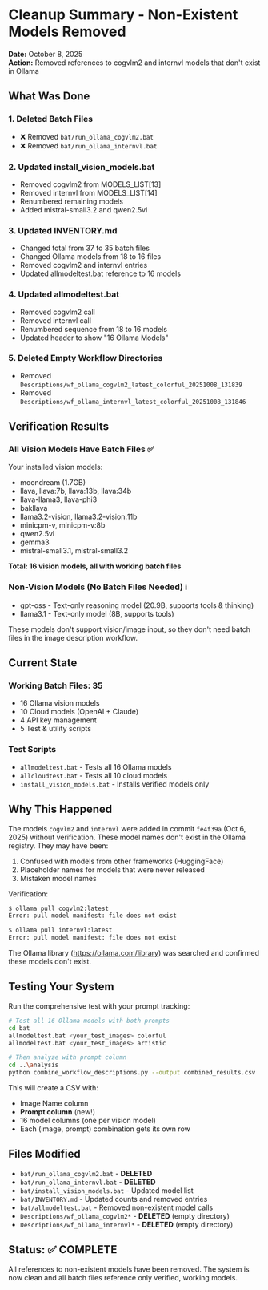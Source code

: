 # Cleanup Summary - Non-Existent Models Removed

**Date:** October 8, 2025  
**Action:** Removed references to cogvlm2 and internvl models that don't exist in Ollama

## What Was Done

### 1. Deleted Batch Files
- ❌ Removed `bat/run_ollama_cogvlm2.bat`
- ❌ Removed `bat/run_ollama_internvl.bat`

### 2. Updated install_vision_models.bat
- Removed cogvlm2 from MODELS_LIST[13]
- Removed internvl from MODELS_LIST[14]
- Renumbered remaining models
- Added mistral-small3.2 and qwen2.5vl

### 3. Updated INVENTORY.md
- Changed total from 37 to 35 batch files
- Changed Ollama models from 18 to 16 files
- Removed cogvlm2 and internvl entries
- Updated allmodeltest.bat reference to 16 models

### 4. Updated allmodeltest.bat
- Removed cogvlm2 call
- Removed internvl call
- Renumbered sequence from 18 to 16 models
- Updated header to show "16 Ollama Models"

### 5. Deleted Empty Workflow Directories
- Removed `Descriptions/wf_ollama_cogvlm2_latest_colorful_20251008_131839`
- Removed `Descriptions/wf_ollama_internvl_latest_colorful_20251008_131846`

## Verification Results

### All Vision Models Have Batch Files ✅
Your installed vision models:
- moondream (1.7GB)
- llava, llava:7b, llava:13b, llava:34b
- llava-llama3, llava-phi3
- bakllava
- llama3.2-vision, llama3.2-vision:11b
- minicpm-v, minicpm-v:8b
- qwen2.5vl
- gemma3
- mistral-small3.1, mistral-small3.2

**Total: 16 vision models, all with working batch files**

### Non-Vision Models (No Batch Files Needed) ℹ️
- gpt-oss - Text-only reasoning model (20.9B, supports tools & thinking)
- llama3.1 - Text-only model (8B, supports tools)

These models don't support vision/image input, so they don't need batch files in the image description workflow.

## Current State

### Working Batch Files: 35
- 16 Ollama vision models
- 10 Cloud models (OpenAI + Claude)
- 4 API key management
- 5 Test & utility scripts

### Test Scripts
- `allmodeltest.bat` - Tests all 16 Ollama models
- `allcloudtest.bat` - Tests all 10 cloud models
- `install_vision_models.bat` - Installs verified models only

## Why This Happened

The models `cogvlm2` and `internvl` were added in commit `fe4f39a` (Oct 6, 2025) without verification. These model names don't exist in the Ollama registry. They may have been:
1. Confused with models from other frameworks (HuggingFace)
2. Placeholder names for models that were never released
3. Mistaken model names

Verification:
```bash
$ ollama pull cogvlm2:latest
Error: pull model manifest: file does not exist

$ ollama pull internvl:latest
Error: pull model manifest: file does not exist
```

The Ollama library (https://ollama.com/library) was searched and confirmed these models don't exist.

## Testing Your System

Run the comprehensive test with your prompt tracking:
```bash
# Test all 16 Ollama models with both prompts
cd bat
allmodeltest.bat <your_test_images> colorful
allmodeltest.bat <your_test_images> artistic

# Then analyze with prompt column
cd ..\analysis
python combine_workflow_descriptions.py --output combined_results.csv
```

This will create a CSV with:
- Image Name column
- **Prompt column** (new!)
- 16 model columns (one per vision model)
- Each (image, prompt) combination gets its own row

## Files Modified

- `bat/run_ollama_cogvlm2.bat` - **DELETED**
- `bat/run_ollama_internvl.bat` - **DELETED**
- `bat/install_vision_models.bat` - Updated model list
- `bat/INVENTORY.md` - Updated counts and removed entries
- `bat/allmodeltest.bat` - Removed non-existent model calls
- `Descriptions/wf_ollama_cogvlm2*` - **DELETED** (empty directory)
- `Descriptions/wf_ollama_internvl*` - **DELETED** (empty directory)

## Status: ✅ COMPLETE

All references to non-existent models have been removed. The system is now clean and all batch files reference only verified, working models.
